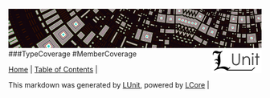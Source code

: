 ![](../Content/LUnit-banner-small.png "")
[<img align="right" src="../Content/LUnit-logo-small.png">](../../README.md)
[<span class="glyphicon glyphicon-arrow-up"></span>](TypeCoverage.md)
###TypeCoverage
#MemberCoverage

[Home](../../README.md) | [Table of Contents](../../TableOfContents.md) | 


This markdown was generated by [LUnit](https://github.com/CodeSingularity/LUnit), powered by [LCore](https://github.com/CodeSingularity/LCore) | 

